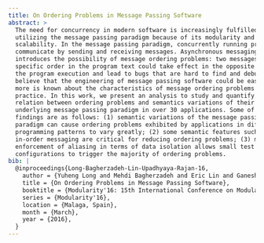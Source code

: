 ```yaml
---
title: On Ordering Problems in Message Passing Software
abstract: >
  The need for concurrency in modern software is increasingly fulfilled by
  utilizing the message passing paradigm because of its modularity and
  scalability. In the message passing paradigm, concurrently running processes
  communicate by sending and receiving messages. Asynchronous messaging
  introduces the possibility of message ordering problems: two messages with a
  specific order in the program text could take effect in the opposite order in
  the program execution and lead to bugs that are hard to find and debug. We
  believe that the engineering of message passing software could be easier if
  more is known about the characteristics of message ordering problems in
  practice. In this work, we present an analysis to study and quantify the
  relation between ordering problems and semantics variations of their
  underlying message passing paradigm in over 30 applications. Some of our
  findings are as follows: (1) semantic variations of the message passing
  paradigm can cause ordering problems exhibited by applications in different
  programming patterns to vary greatly; (2) some semantic features such as
  in-order messaging are critical for reducing ordering problems; (3) modular
  enforcement of aliasing in terms of data isolation allows small test
  configurations to trigger the majority of ordering problems.
bib: |
  @inproceedings{Long-Bagherzadeh-Lin-Upadhyaya-Rajan-16,
    author = {Yuheng Long and Mehdi Bagherzadeh and Eric Lin and Ganesha Upadhyaya and Hridesh Rajan},
    title = {On Ordering Problems in Message Passing Software},
    booktitle = {Modularity'16: 15th International Conference on Modularity},
    series = {Modularity'16},
    location = {Malaga, Spain},
    month = {March},
    year = {2016},
  }
---
```


